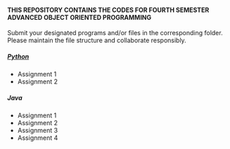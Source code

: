 #### THIS REPOSITORY CONTAINS THE CODES FOR FOURTH SEMESTER ADVANCED OBJECT ORIENTED PROGRAMMING
Submit your designated programs and/or files in the corresponding folder. Please maintain the file structure and collaborate responsibly.

##### [Python](../Python)
* Assignment 1
* Assignment 2

##### Java
* Assignment 1
* Assignment 2
* Assignment 3
* Assignment 4
